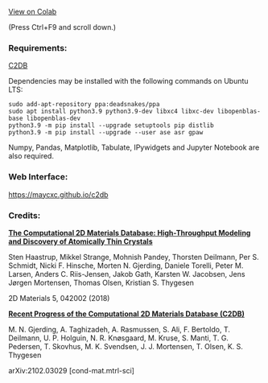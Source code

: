 [View on Colab](https://colab.research.google.com/github/MayCXC/DIPC/blob/master/topinsulators.ipynb)

(Press Ctrl+F9 and scroll down.)

### Requirements:

[C2DB](https://cmr.fysik.dtu.dk/c2db/c2db.html)

Dependencies may be installed with the following commands on Ubuntu LTS:

```
sudo add-apt-repository ppa:deadsnakes/ppa
sudo apt install python3.9 python3.9-dev libxc4 libxc-dev libopenblas-base libopenblas-dev
python3.9 -m pip install --upgrade setuptools pip distlib
python3.9 -m pip install --upgrade --user ase asr gpaw
```

Numpy, Pandas, Matplotlib, Tabulate, IPywidgets and Jupyter Notebook are also required.

### Web Interface:
https://maycxc.github.io/c2db

### Credits:

[**The Computational 2D Materials Database: High-Throughput Modeling and Discovery of Atomically Thin Crystals**](http://iopscience.iop.org/article/10.1088/2053-1583/aacfc1)

Sten Haastrup, Mikkel Strange, Mohnish Pandey, Thorsten Deilmann, Per S. Schmidt, Nicki F. Hinsche, Morten N. Gjerding, Daniele Torelli, Peter M. Larsen, Anders C. Riis-Jensen, Jakob Gath, Karsten W. Jacobsen, Jens Jørgen Mortensen, Thomas Olsen, Kristian S. Thygesen

2D Materials 5, 042002 (2018)

[**Recent Progress of the Computational 2D Materials Database (C2DB)**](https://arxiv.org/abs/2102.03029)

M. N. Gjerding, A. Taghizadeh, A. Rasmussen, S. Ali, F. Bertoldo, T. Deilmann, U. P. Holguin, N. R. Knøsgaard, M. Kruse, S. Manti, T. G. Pedersen, T. Skovhus, M. K. Svendsen, J. J. Mortensen, T. Olsen, K. S. Thygesen

arXiv:2102.03029 [cond-mat.mtrl-sci]


